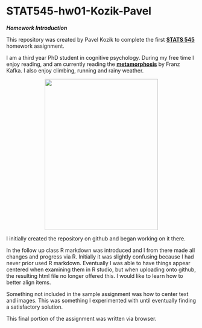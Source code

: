 # STAT545-hw01-Kozik-Pavel

***Homework Introduction***

This repository was created by Pavel Kozik to complete the first [**STATS 545**](https://www.rstudio.com/wp-content/uploads/2015/02/rmarkdown-cheatsheet.pdf) homework assignment.

I am a third year PhD student in cognitive psychology. During my free time I enjoy reading, and am currently reading the [**metamorphosis**](https://www.goodreads.com/book/show/485894.The_Metamorphosis) by Franz Kafka. I also enjoy climbing, running and rainy weather.

<p align="center">
<img src="https://qph.ec.quoracdn.net/main-qimg-007fed4d54b8cf5b497fef6f9e8a16d5-c", height="400px" width="300px">
</p>


I initially created the repository on github and began working on it there. 

In the follow up class R markdown was introduced and I from there made all changes and progress via R. Initially it was slightly confusing because I had never prior used R markdown. Eventually I was able to have things appear centered when examining them in R studio, but when uploading onto github, the resulting html file no longer offered this. I would like to learn how to better align items.


Something not included in the sample assignment was how to center text and images. This was something I experimented with until eventually finding a satisfactory solution.

This final  portion of the assignment was written via browser.
